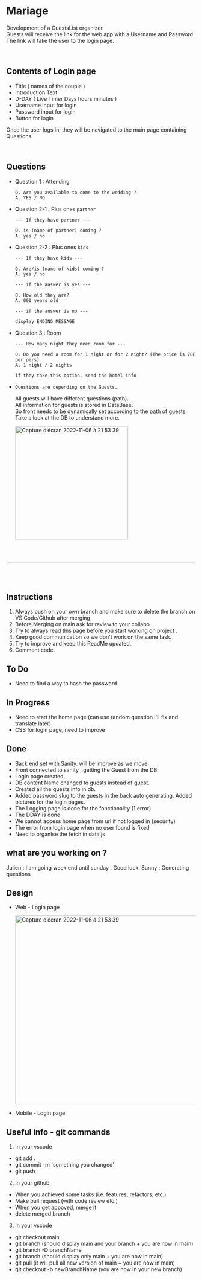 # Mariage

Development of a GuestsList organizer.  
Guests will receive the link for the web app with a Username and Password.  
The link will take the user to the login page.

<br>

## Contents of Login page

- Title ( names of the couple )
- Introduction Text
- D-DAY ( Live Timer Days hours minutes )
- Username input for login
- Password input for login
- Button for login

Once the user logs in, they will be navigated to the main page containing Questions.

<br>

## Questions

- Question 1 : Attending

  ```
  Q. Are you available to come to the wedding ?
  A. YES / NO
  ```

- Question 2-1 : Plus ones `partner`

  ```
  --- If they have partner ---

  Q. is (name of partner) coming ?
  A. yes / no
  ```

- Question 2-2 : Plus ones `kids`

  ```
  --- If they have kids ---

  Q. Are/is (name of kids) coming ?
  A. yes / no

  --- if the answer is yes ---

  Q. How old they are?
  A. 000 years old

  --- if the answer is no ---

  display ENDING MESSAGE
  ```

- Question 3 : Room

  ```
  --- How many night they need room for ---

  Q. Do you need a room for 1 night or for 2 night? (The price is 70E per pers)
  A. 1 night / 2 nights

  if they take this option, send the hotel info
  ```

- `Questions are depending on the Guests.`

  All guests will have different questions (path).<br>
  All information for guests is stored in DataBase.<br>
  So front needs to be dynamically set according to the path of guests. <br>
  Take a look at the DB to understand more.

  <img height="300" alt="Capture d’écran 2022-11-06 à 21 53 39" src="https://user-images.githubusercontent.com/104718280/200194691-d01dc231-bdc4-48f8-a402-afb85a62b782.png">

<br>
<br>

---

<br>
<br>

## Instructions

1. Always push on your own branch and make sure to delete the branch on VS Code/Github after merging
2. Before Merging on main ask for review to your collabo
3. Try to always read this page before you start working on project .
4. Keep good communication so we don't work on the same task.
5. Try to improve and keep this ReadMe updated.
6. Comment code.

## To Do

- Need to find a way to hash the password

## In Progress

- Need to start the home page (can use random question i'll fix and translate later)
- CSS for login page, need to improve

## Done

- Back end set with Sanity. will be improve as we move.
- Front connected to sanity , getting the Guest from the DB.
- Login page created.
- DB content Name changed to guests instead of guest.
- Created all the guests info in db.
- Added password slug to the guests in the back auto generating. Added pictures for the login pages.
- The Logging page is done for the fonctionality (1 error)
- The DDAY is done
- We cannot access home page from url if not logged in (security)
- The error from login page when no user found is fixed
- Need to organise the fetch in data.js

## what are you working on ?

Julien : I'am going week end until sunday . Good luck.
Sunny : Generating questions

## Design

- Web - Login page

  <img height="500" alt="Capture d’écran 2022-11-06 à 21 53 39" src="https://user-images.githubusercontent.com/104718280/200194975-902b15eb-0d95-4b84-9363-e397f57ab52d.png">

- Mobile - Login page

## Useful info - git commands

1. <PUSH> In your vscode

- git add .
- git commit -m 'something you changed'
- git push

2. <MERGE> In your github

- When you achieved some tasks (i.e. features, refactors, etc.)
- Make pull request (with code review etc.)
- When you get appoved, merge it
- delete merged branch

3. <DELETE AND START AGAIN> In your vscode

- git checkout main
- git branch (should display main and your branch + you are now in main)
- git branch -D branchName
- git branch (should display only main + you are now in main)
- git pull (it will pull all new version of main + you are now in main)
- git checkout -b newBranchName (you are now in your new branch)
